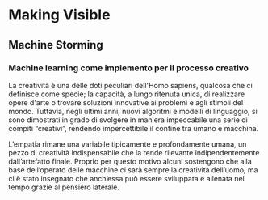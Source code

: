 # Making Visible

## Machine Storming
### Machine learning come implemento per il processo creativo

La creatività è una delle doti peculiari dell'Homo sapiens, qualcosa che ci definisce come specie; la capacità, a lungo ritenuta unica, di realizzare opere d'arte o trovare soluzioni innovative ai problemi e agli stimoli del mondo. Tuttavia, negli ultimi anni, nuovi algoritmi e modelli di linguaggio, si sono dimostrati in grado di svolgere in maniera impeccabile una serie di compiti “creativi”, rendendo impercettibile il confine tra umano e macchina.

L’empatia rimane una variabile tipicamente e profondamente umana, un pezzo di creatività indispensabile che la rende rilevante indipendentemente dall’artefatto finale. Proprio per questo motivo alcuni sostengono che alla base dell’operato delle macchine ci sarà sempre la creatività dell’uomo, ma ci è stato insegnato che anch’essa può essere sviluppata e allenata nel tempo grazie al pensiero laterale.
